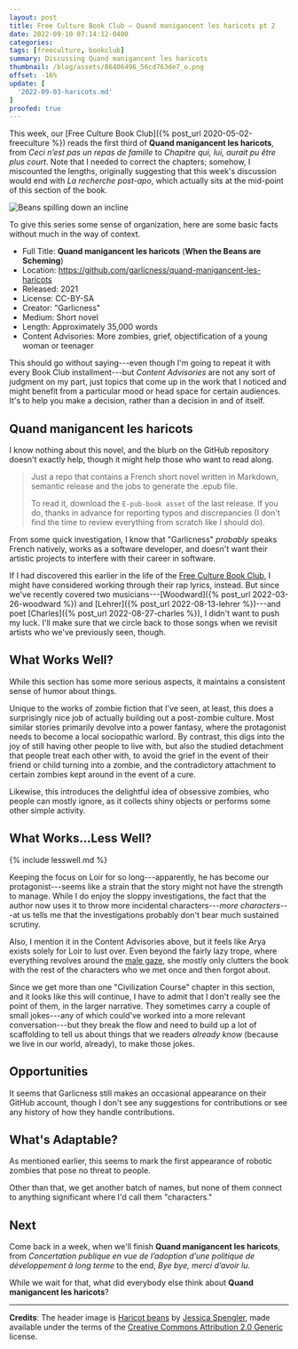 ```yaml
---
layout: post
title: Free Culture Book Club — Quand manigancent les haricots pt 2
date: 2022-09-10 07:14:12-0400
categories:
tags: [freeculture, bookclub]
summary: Discussing Quand manigancent les haricots
thumbnail: /blog/assets/86406496_56cd763de7_o.png
offset: -16%
update: [
  '2022-09-03-haricots.md'
]
proofed: true
---
```


This week, our [Free Culture Book Club]({% post_url 2020-05-02-freeculture %}) reads the first third of **Quand manigancent les haricots**, from *Ceci n’est pas un repas de famille* to *Chapitre qui, lui, aurait pu être plus court*.  Note that I needed to correct the chapters; somehow, I miscounted the lengths, originally suggesting that this week's discussion would end with *La recherche post-apo*, which actually sits at the mid-point of this section of the book.

![Beans spilling down an incline](/blog/assets/86406496_56cd763de7_o.png "Those beans are revolting...")

To give this series some sense of organization, here are some basic facts without much in the way of context.

 * Full Title:  **Quand manigancent les haricots** (**When the Beans are Scheming**)
 * Location:  <https://github.com/garlicness/quand-manigancent-les-haricots>
 * Released:  2021
 * License:  CC-BY-SA
 * Creator:  "Garlicness"
 * Medium:  Short novel
 * Length:  Approximately 35,000 words
 * Content Advisories:  More zombies, grief, objectification of a young woman or teenager

This should go without saying---even though I'm going to repeat it with every Book Club installment---but *Content Advisories* are not any sort of judgment on my part, just topics that come up in the work that I noticed and might benefit from a particular mood or head space for certain audiences.  It's to help you make a decision, rather than a decision in and of itself.

## Quand manigancent les haricots

I know nothing about this novel, and the blurb on the GitHub repository doesn't exactly help, though it might help those who want to read along.

 > Just a repo that contains a French short novel written in Markdown, semantic release and the jobs to generate the .epub file.
 >
 > To read it, download the `E-pub-book asset` of the last release. If you do, thanks in advance for reporting typos and discrepancies (I don't find the time to review everything from scratch like I should do).

From some quick investigation, I know that "Garlicness" *probably* speaks French natively, works as a software developer, and doesn't want their artistic projects to interfere with their career in software.

If I had discovered this earlier in the life of the [Free Culture Book Club](/blog/tag/bookclub), I might have considered working through their rap lyrics, instead.  But since we've recently covered two musicians---[Woodward]({% post_url 2022-03-26-woodward %}) and [Lehrer]({% post_url 2022-08-13-lehrer %})---and poet [Charles]({% post_url 2022-08-27-charles %}), I didn't want to push my luck.  I'll make sure that we circle back to those songs when we revisit artists who we've previously seen, though.

## What Works Well?

While this section has some more serious aspects, it maintains a consistent sense of humor about things.

Unique to the works of zombie fiction that I've seen, at least, this does a surprisingly nice job of actually building out a post-zombie culture.  Most similar stories primarily devolve into a power fantasy, where the protagonist needs to become a local sociopathic warlord.  By contrast, this digs into the joy of still having other people to live with, but also the studied detachment that people treat each other with, to avoid the grief in the event of their friend or child turning into a zombie, and the contradictory attachment to certain zombies kept around in the event of a cure.

Likewise, this introduces the delightful idea of obsessive zombies, who people can mostly ignore, as it collects shiny objects or performs some other simple activity.

## What Works...Less Well?

{% include lesswell.md %}

Keeping the focus on Loir for so long---apparently, he has become our protagonist---seems like a strain that the story might not have the strength to manage.  While I do enjoy the sloppy investigations, the fact that the author now uses it to throw more incidental characters---*more characters*---at us tells me that the investigations probably don't bear much sustained scrutiny.

Also, I mention it in the Content Advisories above, but it feels like Arya exists solely for Loir to lust over.  Even beyond the fairly lazy trope, where everything revolves around the [male gaze](https://en.wikipedia.org/wiki/Male_gaze), she mostly only clutters the book with the rest of the characters who we met once and then forgot about.

Since we get more than one "Civilization Course" chapter in this section, and it looks like this will continue, I have to admit that I don't really see the point of them, in the larger narrative.  They sometimes carry a couple of small jokes---any of which could've worked into a more relevant conversation---but they break the flow and need to build up a lot of scaffolding to tell us about things that we readers *already know* (because we live in our world, already), to make those jokes.

## Opportunities

It seems that Garlicness still makes an occasional appearance on their GitHub account, though I don't see any suggestions for contributions or see any history of how they handle contributions.

## What's Adaptable?

As mentioned earlier, this seems to mark the first appearance of robotic zombies that pose no threat to people.

Other than that, we get another batch of names, but none of them connect to anything significant where I'd call them "characters."

## Next

Come back in a week, when we'll finish **Quand manigancent les haricots**, from *Concertation publique en vue de l’adoption d’une politique de développement à long terme* to the end, *Bye bye, merci d’avoir lu*.

While we wait for that, what did everybody else think about **Quand manigancent les haricots**?

* * *

**Credits**:  The header image is [Haricot beans](https://www.flickr.com/photos/wordridden/86406496/) by [Jessica Spengler](https://www.flickr.com/photos/wordridden/), made available under the terms of the [Creative Commons Attribution 2.0 Generic](https://creativecommons.org/licenses/by/2.0/) license.
